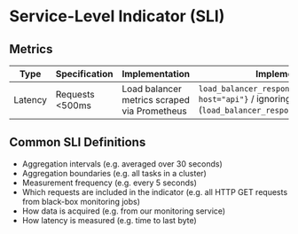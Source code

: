 # Service-Level Indicator (SLI)

## Metrics

| Type | Specification | Implementation | Implementation Query |
| --- | --- | --- | --- |
| Latency | Requests <500ms | Load balancer metrics scraped via Prometheus | `load_balancer_response_time_buckets{le="0.5", host="api"}` / ignoring (le) (`load_balancer_response_time_count{host="api"}`) |

## Common SLI Definitions

- Aggregation intervals (e.g. averaged over 30 seconds)
- Aggregation boundaries (e.g. all tasks in a cluster)
- Measurement frequency (e.g. every 5 seconds)
- Which requests are included in the indicator (e.g. all HTTP GET requests from black-box monitoring jobs)
- How data is acquired (e.g. from our monitoring service)
- How latency is measured (e.g. time to last byte)
